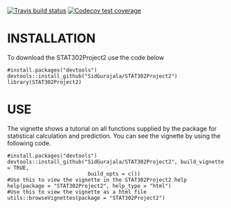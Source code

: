 <!-- badges: start -->
  [![Travis build status](https://travis-ci.com/SidGurajala/STAT302Project2.svg?branch=master)](https://travis-ci.com/SidGurajala/STAT302Project2)
  [![Codecov test coverage](https://codecov.io/gh/SidGurajala/STAT302Project2/branch/master/graph/badge.svg)](https://codecov.io/gh/SidGurajala/STAT302Project2?branch=master)
  <!-- badges: end -->


# INSTALLATION 

To download the STAT302Project2 use the code below
```{r}
#install.packages("devtools")
devtools::install_github("SidGurajala/STAT302Project2")
library(STAT302Project2)
```

# USE 

The vignette shows a tutorial on all functions supplied by the package for 
statistical calculation and prediction. You can see the vignette by using
the following code.

```{r}
#install.packages("devtools")
devtools::install_github("SidGurajala/STAT302Project2", build_vignette = TRUE,
                          build_opts = c())
#Use this to view the vignette in the STAT302Project2 help
help(package = "STAT302Project2", help_type = "html")
#Use this to view the vignette as a html file 
utils::browseVignettes(package = "STAT302Project2")
```
